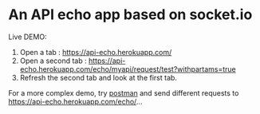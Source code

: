 # An API echo app based on socket.io

Live DEMO: 
  1) Open a tab : https://api-echo.herokuapp.com/ 
  2) Open a second tab : https://api-echo.herokuapp.com/echo/myapi/request/test?withpartams=true
  3) Refresh the second tab and look at the first tab.

For a more complex demo, try [postman](https://www.getpostman.com/) and send different requests to https://api-echo.herokuapp.com/echo/...
